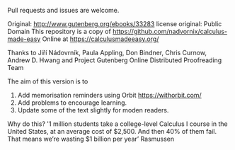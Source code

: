 Pull requests and issues are welcome.

Original: http://www.gutenberg.org/ebooks/33283 license original: Public Domain
This repository is a copy of https://github.com/nadvornix/calculus-made-easy
Online at https://calculusmadeeasy.org/

Thanks to Jiří Nádovrník, Paula Appling, Don Bindner, Chris Curnow, Andrew D. Hwang and Project Gutenberg Online Distributed Proofreading Team

The aim of this version is to
1. Add memorisation reminders using Orbit https://withorbit.com/
2. Add problems to encourage learning.
3. Update some of the text slightly for moden readers.

Why do this?
'1 million students take a college-level Calculus I course in the United States, at an average cost of $2,500. And then 40% of them fail. That means we’re wasting $1 billion per year’ Rasmussen 
